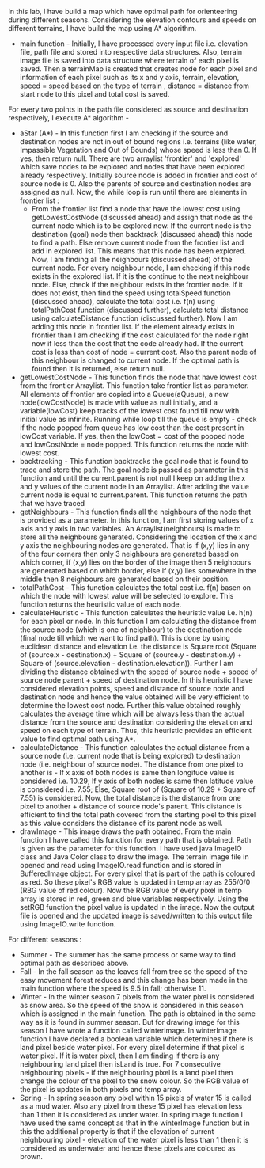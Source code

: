 In this lab, I have build a map which have optimal path for orienteering during different seasons. Considering the elevation contours and speeds on different
terrains, I have build the map using A* algorithm.

- main function - Initially, I have processed every input file i.e. elevation file,
path file and stored into respective data structures. Also, terrain image file
is saved into data structure where terrain of each pixel is saved. Then a
terrainMap is created that creates node for each pixel and information of
each pixel such as its x and y axis, terrain, elevation, speed = speed based on
the type of terrain , distance = distance from start node to this pixel and
total cost is saved.


For every two points in the path file considered as source and destination
respectively, I execute A* algorithm -

- aStar (A*) - In this function first I am checking if the source and destination
nodes are not in out of bound regions i.e. terrains (like water, Impassible
Vegetation and Out of Bounds) whose speed is less than 0. If yes, then
return null. There are two arraylist 'frontier' and 'explored' which save
nodes to be explored and nodes that have been explored already
respectively. Initially source node is added in frontier and cost of source
node is 0. Also the parents of source and destination nodes are assigned as
null. Now, the while loop is run until there are elements in frontier list :
  - From the frontier list find a node that have the lowest cost using
getLowestCostNode (discussed ahead) and assign that node as the current node
which is to be explored now. If the current node is the destination (goal) node
then backtrack (discussed ahead) this node to find a path. Else remove current
node from the frontier list and add in explored list. This means that this node has
been explored. Now, I am finding all the neighbours (discussed ahead) of the
current node. For every neighbour node, I am checking if this node exists in the
explored list. If it is the continue to the next neighbour node. Else, check if the
neighbour exists in the frontier node. If it does not exist, then find the speed using
totalSpeed function (discussed ahead), calculate the total cost i.e. f(n) using
totalPathCost function (discussed further), calculate total distance using
calculateDistance function (discussed further). Now I am adding this node in
frontier list. If the element already exists in frontier than I am checking if the cost
calculated for the node right now if less than the cost that the code already had. If
the current cost is less than cost of node = current cost. Also the parent node of
this neighbour is changed to current node. If the optimal path is found then it is
returned, else return null.
- getLowestCostNode - This function finds the node that have lowest cost
from the frontier Arraylist. This function take frontier list as parameter. All
elements of frontier are copied into a Queue(aQueue), a new
node(lowCostNode) is made with value as null initially, and a
variable(lowCost) keep tracks of the lowest cost found till now with initial
value as infinite. Running while loop till the queue is empty - check if the
node popped from queue has low cost than the cost present in lowCost
variable. If yes, then the lowCost = cost of the popped node and
lowCostNode = node popped. This function returns the node with lowest
cost.
- backtracking - This function backtracks the goal node that is found to trace
and store the path. The goal node is passed as parameter in this function
and until the current.parent is not null I keep on adding the x and y values
of the current node in an Arraylist. After adding the value current node is
equal to current.parent. This function returns the path that we have traced
- getNeighbours - This function finds all the neighbours of the node that is
provided as a parameter. In this function, I am first storing values of x axis
and y axis in two variables. An Arraylist(neighbours) is made to store all the
neighbours generated. Considering the location of the x and y axis the
neighbouring nodes are generated. That is if (x,y) lies in any of the four
corners then only 3 neighbours are generated based on which corner, if
(x,y) lies on the border of the image then 5 neighbours are generated based
on which border, else if (x,y) lies somewhere in the middle then 8
neighbours are generated based on their position.
- totalPathCost - This function calculates the total cost i.e. f(n) basen on
which the node with lowest value will be selected to explore. This function
returns the heuristic value of each node.
- calculateHeuristic - This function calculates the heuristic value i.e. h(n) for
each pixel or node. In this function I am calculating the distance from the
source node (which is one of neighbour) to the destination node (final node
till which we want to find path). This is done by using euclidean distance
and elevation i.e. the distance is Square root (Square of (source.x -
destination.x) + Square of (source.y - destination.y) + Square of
(source.elevation - destination.elevation)). Further I am dividing the
distance obtained with the speed of source node + speed of source node
parent + speed of destination node. In this heuristic I have considered
elevation points, speed and distance of source node and destination node
and hence the value obtained will be very efficient to determine the lowest
cost node. Further this value obtained roughly calculates the average time
which will be always less than the actual distance from the source and
destination considering the elevation and speed on each type of terrain.
Thus, this heuristic provides an efficient value to find optimal path using A*.
- calculateDistance - This function calculates the actual distance from a
source node (i.e. current node that is being explored) to destination node
(i.e. neighbour of source node). The distance from one pixel to another is - If
x axis of both nodes is same then longitude value is considered i.e. 10.29; If
y axis of both nodes is same then latitude value is considered i.e. 7.55; Else,
Square root of (Square of 10.29 + Square of 7.55) is considered. Now, the
total distance is the distance from one pixel to another + distance of source
node's parent. This distance is efficient to find the total path covered from
the starting pixel to this pixel as this value considers the distance of its
parent node as well.
- drawImage - This image draws the path obtained. From the main function I
have called this function for every path that is obtained. Path is given as the
parameter for this function. I have used java ImageIO class and Java Color
class to draw the image. The terrain image file in opened and read using
ImageIO.read function and is stored in BufferedImage object. For every
pixel that is part of the path is coloured as red. So these pixel's RGB value is
updated in temp array as 255/0/0 (RBG value of red colour). Now the RGB
value of every pixel in temp array is stored in red, green and blue variables
respectively. Using the setRGB function the pixel value is updated in the
image. Now the output file is opened and the updated image is
saved/written to this output file using ImageIO.write function.


For different seasons :
- Summer - The summer has the same process or same way to find optimal
path as described above.
- Fall - In the fall season as the leaves fall from tree so the speed of the easy
movement forest reduces and this change has been made in the main
function where the speed is 9.5 in fall; otherwise 11.
- Winter - In the winter season 7 pixels from the water pixel is considered as
snow area. So the speed of the snow is considered in this season which is
assigned in the main function. The path is obtained in the same way as it is
found in summer season. But for drawing image for this season I have wrote
a function called winterImage. In winterImage function I have declared a
boolean variable which determines if there is land pixel beside water pixel.
For every pixel determine if that pixel is water pixel. If it is water pixel, then
I am finding if there is any neighbouring land pixel then isLand is true. For 7
consecutive neighbouring pixels - if the neighbouring pixel is a land pixel
then change the colour of the pixel to the snow colour. So the RGB value of
the pixel is updates in both pixels and temp array.
- Spring - In spring season any pixel within 15 pixels of water 15 is called as a
mud water. Also any pixel from these 15 pixel has elevation less than 1 then
it is considered as under water. In springImage function I have used the
same concept as that in the winterImage function but in this the additional
property is that if the elevation of current neighbouring pixel - elevation of
the water pixel is less than 1 then it is considered as underwater and hence
these pixels are coloured as brown.
